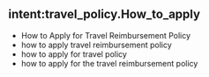 ## intent:travel_policy.How_to_apply
- How to Apply for Travel Reimbursement Policy
- how to apply travel reimbursement policy
- how to apply for travel policy
- how to apply for the travel reimbursement policy

